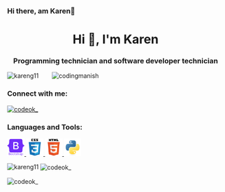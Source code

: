 ### Hi there, am Karen👋
<h1 align="center">Hi 👋, I'm Karen</h1>
<h3 align="center"> Programming technician and software developer technician </h3>

<img align="right" alt="codingmanish" width="400" src="https://imgur.com/a/y7s8W4I">

<p align="left"> <img src="https://komarev.com/ghpvc/?username=KarenG11&label=Profile%20views&color=0e75b6&style=flat" alt="kareng11" /> </p>


<h3 align="left">Connect with me:</h3>
<p align="left">
<a href="https://www.instagram.com/codeok_/" target="blank"><img align="center" src="https://raw.githubusercontent.com/rahuldkjain/github-profile-readme-generator/master/src/images/icons/Social/instagram.svg" alt="codeok_" height="30" width="40" /></a>
</p>

<h3 align="left">Languages and Tools:</h3>
<p align="left"> <a href="#" target="_blank" rel="noreferrer"> <img src="https://raw.githubusercontent.com/devicons/devicon/master/icons/bootstrap/bootstrap-plain-wordmark.svg" alt="bootstrap" width="40" height="40"/> </a> <a href="#" target="_blank" rel="noreferrer"> <img src="https://raw.githubusercontent.com/devicons/devicon/master/icons/css3/css3-original-wordmark.svg" alt="css3" width="40" height="40"/> </a> <a href="#" target="_blank" rel="noreferrer"> <img src="https://raw.githubusercontent.com/devicons/devicon/master/icons/html5/html5-original-wordmark.svg" alt="html5" width="40" height="40"/> </a> <a href="#" target="_blank" rel="noreferrer"> <img src="https://raw.githubusercontent.com/devicons/devicon/master/icons/python/python-original.svg" alt="python" width="40" height="40"/> </a> </p>

<p><img align="left" src="https://github-readme-stats.vercel.app/api?username=kareng11&show_icons=true&locale=en" alt="kareng11" /></p>

<p>&nbsp;<img align="center" src="https://github-readme-stats.vercel.app/api/top-langs?username=KarenG11&show_icons=true&locale=en&layout=compact" alt="codeok_" /></p>

<p><img align="center" src="https://github-readme-streak-stats.herokuapp.com/?user=KarenG11" alt="codeok_" /></p>

   
